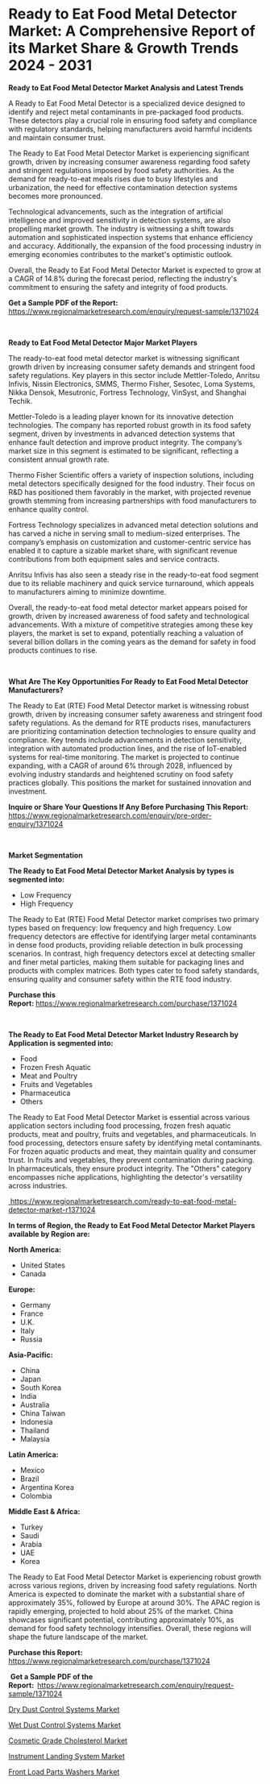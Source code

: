 <p><h1>Ready to Eat Food Metal Detector Market: A Comprehensive Report of its Market Share & Growth Trends 2024 - 2031</h1></p><p><strong>Ready to Eat Food Metal Detector Market Analysis and Latest Trends</strong></p>
<p><p>A Ready to Eat Food Metal Detector is a specialized device designed to identify and reject metal contaminants in pre-packaged food products. These detectors play a crucial role in ensuring food safety and compliance with regulatory standards, helping manufacturers avoid harmful incidents and maintain consumer trust. </p><p>The Ready to Eat Food Metal Detector Market is experiencing significant growth, driven by increasing consumer awareness regarding food safety and stringent regulations imposed by food safety authorities. As the demand for ready-to-eat meals rises due to busy lifestyles and urbanization, the need for effective contamination detection systems becomes more pronounced. </p><p>Technological advancements, such as the integration of artificial intelligence and improved sensitivity in detection systems, are also propelling market growth. The industry is witnessing a shift towards automation and sophisticated inspection systems that enhance efficiency and accuracy. Additionally, the expansion of the food processing industry in emerging economies contributes to the market's optimistic outlook. </p><p>Overall, the Ready to Eat Food Metal Detector Market is expected to grow at a CAGR of 14.8% during the forecast period, reflecting the industry's commitment to ensuring the safety and integrity of food products.</p></p>
<p><strong>Get a Sample PDF of the Report:&nbsp;</strong> <a href="https://www.regionalmarketresearch.com/enquiry/request-sample/1371024">https://www.regionalmarketresearch.com/enquiry/request-sample/1371024</a></p>
<p>&nbsp;</p>
<p><strong>Ready to Eat Food Metal Detector Major Market Players</strong></p>
<p><p>The ready-to-eat food metal detector market is witnessing significant growth driven by increasing consumer safety demands and stringent food safety regulations. Key players in this sector include Mettler-Toledo, Anritsu Infivis, Nissin Electronics, SMMS, Thermo Fisher, Sesotec, Loma Systems, Nikka Densok, Mesutronic, Fortress Technology, VinSyst, and Shanghai Techik.</p><p>Mettler-Toledo is a leading player known for its innovative detection technologies. The company has reported robust growth in its food safety segment, driven by investments in advanced detection systems that enhance fault detection and improve product integrity. The company’s market size in this segment is estimated to be significant, reflecting a consistent annual growth rate.</p><p>Thermo Fisher Scientific offers a variety of inspection solutions, including metal detectors specifically designed for the food industry. Their focus on R&D has positioned them favorably in the market, with projected revenue growth stemming from increasing partnerships with food manufacturers to enhance quality control.</p><p>Fortress Technology specializes in advanced metal detection solutions and has carved a niche in serving small to medium-sized enterprises. The company’s emphasis on customization and customer-centric service has enabled it to capture a sizable market share, with significant revenue contributions from both equipment sales and service contracts.</p><p>Anritsu Infivis has also seen a steady rise in the ready-to-eat food segment due to its reliable machinery and quick service turnaround, which appeals to manufacturers aiming to minimize downtime.</p><p>Overall, the ready-to-eat food metal detector market appears poised for growth, driven by increased awareness of food safety and technological advancements. With a mixture of competitive strategies among these key players, the market is set to expand, potentially reaching a valuation of several billion dollars in the coming years as the demand for safety in food products continues to rise.</p></p>
<p>&nbsp;</p>
<p><strong>What Are The Key Opportunities For Ready to Eat Food Metal Detector Manufacturers?</strong></p>
<p><p>The Ready to Eat (RTE) Food Metal Detector market is witnessing robust growth, driven by increasing consumer safety awareness and stringent food safety regulations. As the demand for RTE products rises, manufacturers are prioritizing contamination detection technologies to ensure quality and compliance. Key trends include advancements in detection sensitivity, integration with automated production lines, and the rise of IoT-enabled systems for real-time monitoring. The market is projected to continue expanding, with a CAGR of around 6% through 2028, influenced by evolving industry standards and heightened scrutiny on food safety practices globally. This positions the market for sustained innovation and investment.</p></p>
<p><strong>Inquire or Share Your Questions If Any Before Purchasing This Report:</strong> <a href="https://www.regionalmarketresearch.com/enquiry/pre-order-enquiry/1371024">https://www.regionalmarketresearch.com/enquiry/pre-order-enquiry/1371024</a></p>
<p>&nbsp;</p>
<p><strong>Market Segmentation</strong></p>
<p><strong>The Ready to Eat Food Metal Detector Market Analysis by types is segmented into:</strong></p>
<p><ul><li>Low Frequency</li><li>High Frequency</li></ul></p>
<p><p>The Ready to Eat (RTE) Food Metal Detector market comprises two primary types based on frequency: low frequency and high frequency. Low frequency detectors are effective for identifying larger metal contaminants in dense food products, providing reliable detection in bulk processing scenarios. In contrast, high frequency detectors excel at detecting smaller and finer metal particles, making them suitable for packaging lines and products with complex matrices. Both types cater to food safety standards, ensuring quality and consumer safety within the RTE food industry.</p></p>
<p><strong>Purchase this Report:&nbsp;</strong><a href="https://www.regionalmarketresearch.com/purchase/1371024">https://www.regionalmarketresearch.com/purchase/1371024</a></p>
<p>&nbsp;</p>
<p><strong>The Ready to Eat Food Metal Detector Market Industry Research by Application is segmented into:</strong></p>
<p><ul><li>Food</li><li>Frozen Fresh Aquatic</li><li>Meat and Poultry</li><li>Fruits and Vegetables</li><li>Pharmaceutica</li><li>Others</li></ul></p>
<p><p>The Ready to Eat Food Metal Detector Market is essential across various application sectors including food processing, frozen fresh aquatic products, meat and poultry, fruits and vegetables, and pharmaceuticals. In food processing, detectors ensure safety by identifying metal contaminants. For frozen aquatic products and meat, they maintain quality and consumer trust. In fruits and vegetables, they prevent contamination during packing. In pharmaceuticals, they ensure product integrity. The "Others" category encompasses niche applications, highlighting the detector's versatility across industries.</p></p>
<p><a href="https://www.regionalmarketresearch.com/ready-to-eat-food-metal-detector-market-r1371024">&nbsp;https://www.regionalmarketresearch.com/ready-to-eat-food-metal-detector-market-r1371024</a></p>
<p><strong>In terms of Region, the Ready to Eat Food Metal Detector Market Players available by Region are:</strong></p>
<p>
    <p> <strong> North America: </strong>
        <ul>
            <li>United States</li>
            <li>Canada</li>
        </ul>
        </p> 
    <p> <strong> Europe: </strong>
        <ul>
            <li>Germany</li>
            <li>France</li>
            <li>U.K.</li>
            <li>Italy</li>
            <li>Russia</li>
        </ul>
        </p> 
    <p> <strong> Asia-Pacific: </strong>
        <ul>
            <li>China</li>
            <li>Japan</li>
            <li>South Korea</li>
            <li>India</li>
            <li>Australia</li>
            <li>China Taiwan</li>
            <li>Indonesia</li>
            <li>Thailand</li>
            <li>Malaysia</li>
        </ul>
        </p> 
    <p> <strong> Latin America: </strong>
        <ul>
            <li>Mexico</li>
            <li>Brazil</li>
            <li>Argentina Korea</li>
            <li>Colombia</li>
        </ul>
        </p> 
    <p> <strong> Middle East & Africa: </strong>
        <ul>
            <li>Turkey</li>
            <li>Saudi</li>
            <li>Arabia</li>
            <li>UAE</li>
            <li>Korea</li>
        </ul>
    </p>
    </p>
<p><p>The Ready to Eat Food Metal Detector Market is experiencing robust growth across various regions, driven by increasing food safety regulations. North America is expected to dominate the market with a substantial share of approximately 35%, followed by Europe at around 30%. The APAC region is rapidly emerging, projected to hold about 25% of the market. China showcases significant potential, contributing approximately 10%, as demand for food safety technology intensifies. Overall, these regions will shape the future landscape of the market.</p></p>
<p><strong>Purchase this Report: </strong><a href="https://www.regionalmarketresearch.com/purchase/1371024">https://www.regionalmarketresearch.com/purchase/1371024</a></p>
<p>&nbsp;<strong>Get a Sample PDF of the Report:&nbsp;&nbsp;</strong><a href="https://www.regionalmarketresearch.com/enquiry/request-sample/1371024">https://www.regionalmarketresearch.com/enquiry/request-sample/1371024</a></p>
<p><strong></strong></p>
<p><p><a href="https://medium.com/@joespinka88967/the-role-of-dry-dust-control-systems-market-applications-construction-mining-oil-49cf61e42fd7">Dry Dust Control Systems Market</a></p><p><a href="https://medium.com/@joespinka88967/the-role-of-wet-dust-control-systems-market-applications-construction-mining-oil-05f62b5067af?postPublishedType=repub">Wet Dust Control Systems Market</a></p><p><a href="https://issuu.com/reportprime-2/docs/cosmetic-grade-cholesterol-market-s_6090c5a20c4d70">Cosmetic Grade Cholesterol Market</a></p><p><a href="https://www.linkedin.com/pulse/instrument-landing-system-market-trends-detailed-study-shvdc">Instrument Landing System Market</a></p><p><a href="https://www.linkedin.com/pulse/emerging-market-trends-regional-analysis-front-load-parts-washers-n4cne">Front Load Parts Washers Market</a></p></p>
